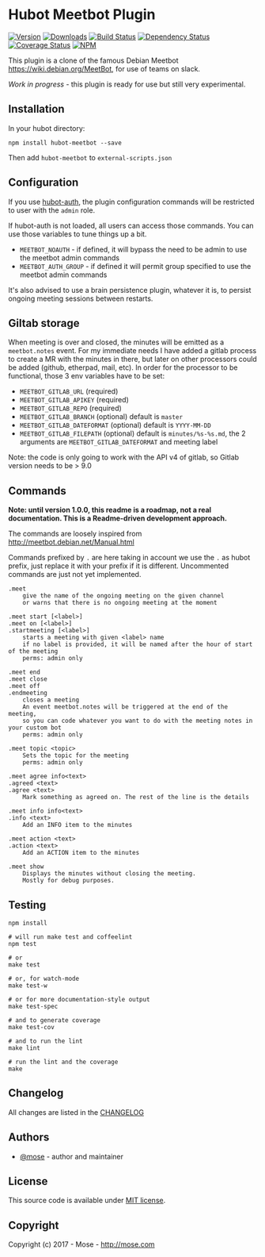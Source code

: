 Hubot Meetbot Plugin
=================================

[![Version](https://img.shields.io/npm/v/hubot-meetbot.svg)](https://www.npmjs.com/package/hubot-meetbot)
[![Downloads](https://img.shields.io/npm/dt/hubot-meetbot.svg)](https://www.npmjs.com/package/hubot-meetbot)
[![Build Status](https://img.shields.io/travis/mose/hubot-meetbot.svg)](https://travis-ci.org/mose/hubot-meetbot)
[![Dependency Status](https://gemnasium.com/mose/hubot-meetbot.svg)](https://gemnasium.com/mose/hubot-meetbot)
[![Coverage Status](https://coveralls.io/repos/github/mose/hubot-meetbot/badge.svg?branch=master)](https://coveralls.io/github/mose/hubot-meetbot?branch=master)
[![NPM](https://nodei.co/npm/hubot-meetbot.png?downloads=true&downloadRank=true&stars=true)](https://nodei.co/npm/hubot-meetbot/)

This plugin is a clone of the famous Debian Meetbot https://wiki.debian.org/MeetBot, for use of teams on slack.

*Work in progress* - this plugin is ready for use but still very experimental.


Installation
--------------
In your hubot directory:    

    npm install hubot-meetbot --save

Then add `hubot-meetbot` to `external-scripts.json`


Configuration
-----------------

If you use [hubot-auth](https://github.com/hubot-scripts/hubot-auth), the plugin configuration commands will be restricted to user with the `admin` role. 

If hubot-auth is not loaded, all users can access those commands. You can use those variables to tune things up a bit.

- `MEETBOT_NOAUTH` - if defined, it will bypass the need to be admin to use the meetbot admin commands
- `MEETBOT_AUTH_GROUP` - if defined it will permit group specified to use the meetbot admin commands

It's also advised to use a brain persistence plugin, whatever it is, to persist ongoing meeting sessions between restarts.

Giltab storage
-------------------

When meeting is over and closed, the minutes will be emitted as a `meetbot.notes` event. For my immediate needs I have added a gitlab process to create a MR with the minutes in there, but later on other processors could be added (github, etherpad, mail, etc). In order for the processor to be functional, those 3 env variables have to be set:

- `MEETBOT_GITLAB_URL` (required)
- `MEETBOT_GITLAB_APIKEY` (required)
- `MEETBOT_GITLAB_REPO` (required)
- `MEETBOT_GITLAB_BRANCH` (optional) default is `master`
- `MEETBOT_GITLAB_DATEFORMAT` (optional) default is `YYYY-MM-DD`
- `MEETBOT_GITLAB_FILEPATH` (optional) default is `minutes/%s-%s.md`, the 2 arguments are `MEETBOT_GITLAB_DATEFORMAT` and meeting label

Note: the code is only going to work with the API v4 of gitlab, so Gitlab version needs to be > 9.0

Commands
--------------

**Note: until version 1.0.0, this readme is a roadmap, not a real documentation. This is a Readme-driven development approach.**

The commands are loosely inspired from http://meetbot.debian.net/Manual.html

Commands prefixed by `.` are here taking in account we use the `.` as hubot prefix, just replace it with your prefix if it is different. Uncommented commands are just not yet implemented.

    .meet
        give the name of the ongoing meeting on the given channel
        or warns that there is no ongoing meeting at the moment

    .meet start [<label>]
    .meet on [<label>]
    .startmeeting [<label>]
        starts a meeting with given <label> name
        if no label is provided, it will be named after the hour of start of the meeting
        perms: admin only

    .meet end
    .meet close
    .meet off
    .endmeeting
        closes a meeting
        An event meetbot.notes will be triggered at the end of the meeting, 
        so you can code whatever you want to do with the meeting notes in your custom bot
        perms: admin only

    .meet topic <topic>
        Sets the topic for the meeting
        perms: admin only

    .meet agree info<text>
    .agreed <text>
    .agree <text>
        Mark something as agreed on. The rest of the line is the details

    .meet info info<text>
    .info <text>
        Add an INFO item to the minutes

    .meet action <text>
    .action <text>
        Add an ACTION item to the minutes

    .meet show
        Displays the minutes without closing the meeting.
        Mostly for debug purposes.


Testing
----------------

    npm install

    # will run make test and coffeelint
    npm test 
    
    # or
    make test
    
    # or, for watch-mode
    make test-w

    # or for more documentation-style output
    make test-spec

    # and to generate coverage
    make test-cov

    # and to run the lint
    make lint

    # run the lint and the coverage
    make

Changelog
---------------
All changes are listed in the [CHANGELOG](CHANGELOG.md)

Authors
------------
- [@mose](https://github.com/mose) - author and maintainer

License
-------------
This source code is available under [MIT license](LICENSE).

Copyright
-------------
Copyright (c) 2017 - Mose - http://mose.com

